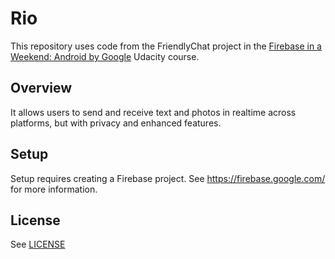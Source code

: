 # Rio

This repository uses code from the FriendlyChat project in the [Firebase in a Weekend: Android by Google](https://www.udacity.com/course/firebase-in-a-weekend-by-google-android--ud0352) Udacity course.

## Overview

 It allows users to send and receive text and photos in realtime across platforms, but with privacy and enhanced features.

## Setup

Setup requires creating a Firebase project. See https://firebase.google.com/ for more information.

## License
See [LICENSE](LICENSE)
